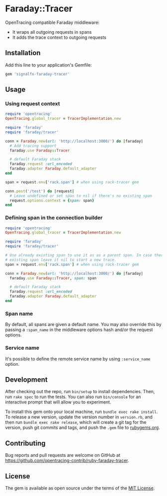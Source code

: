 # Faraday::Tracer

OpenTracing compatible Faraday middleware:

* It wraps all outgoing requests in spans
* It adds the trace context to outgoing requests

## Installation

Add this line to your application's Gemfile:

```ruby
gem 'signalfx-faraday-tracer'
```

## Usage

### Using request context

```ruby
require 'opentracing'
OpenTracing.global_tracer = TracerImplementation.new

require 'faraday'
require 'faraday/tracer'

conn = Faraday.new(url: 'http://localhost:3000/') do |faraday|
  # Add tracing support
  faraday.use Faraday::Tracer

  # default Faraday stack
  faraday.request :url_encoded
  faraday.adapter Faraday.default_adapter
end

span = request.env['rack.span'] # when using rack-tracer gem

conn.post('/test') do |request|
  # Leave undefined or set span to nil if there's no existing span
  request.options.context = {span: span}
end
```


### Defining span in the connection builder

```ruby
require 'opentracing'
OpenTracing.global_tracer = TracerImplementation.new

require 'faraday'
require 'faraday/tracer'

# Use already existing span to use it as as a parent span. In case there is no
# existing span leave it nil to start a new trace.
span = request.env['rack.span'] # when using rack-tracer gem

conn = Faraday.new(url: 'http://localhost:3000/') do |faraday|
  faraday.use Faraday::Tracer, span: span

  # default Faraday stack
  faraday.request :url_encoded
  faraday.adapter Faraday.default_adapter
end
```

### Span name

By default, all spans are given a default name. You may also override this by
passing a `:span_name` in the middleware options hash and/or the request
options.

### Service name

It's possible to define the remote service name by using `:service_name` option.

## Development

After checking out the repo, run `bin/setup` to install dependencies. Then, run `rake spec` to run the tests. You can also run `bin/console` for an interactive prompt that will allow you to experiment.

To install this gem onto your local machine, run `bundle exec rake install`. To release a new version, update the version number in `version.rb`, and then run `bundle exec rake release`, which will create a git tag for the version, push git commits and tags, and push the `.gem` file to [rubygems.org](https://rubygems.org).

## Contributing

Bug reports and pull requests are welcome on GitHub at https://github.com/opentracing-contrib/ruby-faraday-tracer.


## License

The gem is available as open source under the terms of the [MIT License](http://opensource.org/licenses/MIT).

